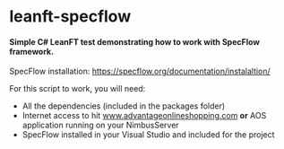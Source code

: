 # leanft-specflow

#### Simple C# LeanFT test demonstrating how to work with SpecFlow framework.

SpecFlow installation: https://specflow.org/documentation/instalaltion/

For this script to work, you will need:
* All the dependencies (included in the packages folder)
* Internet access to hit www.advantageonlineshopping.com __or__ AOS application running on your NimbusServer
* SpecFlow installed in your Visual Studio and included for the project


